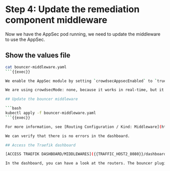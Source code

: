 # Step 4: Update the remediation component middleware

Now we have the AppSec pod running, we need to update the middleware to use the AppSec.

## Show the values file

```bash
cat bouncer-middleware.yaml
```{{exec}}

We enable the AppSec module by setting `crowdsecAppsecEnabled` to `true`. 

We are using crowdsecMode: none, because it works in real-time, but it queries the database for each connection. In production, we recommend stream for any substantial amount of traffic. For all the possible modes see [the plugin’s documentation](https://plugins.traefik.io/plugins/6335346ca4caa9ddeffda116/crowdsec-bouncer-traefik-plugin).

## Update the bouncer middleware

```bash
kubectl apply -f bouncer-middleware.yaml
```{{exec}}

For more information, see [Routing Configuration / Kind: Middleware](https://doc.traefik.io/traefik/routing/providers/kubernetes-crd/#kind-middleware).

We can verify that there is no errors in the dashboard.

## Access the Traefik dashboard

[ACCESS TRAEFIK DASHBOARD/MIDDLEWARES]({{TRAFFIC_HOST2_8080}}/dashboard/#/http/middlewares)

In the dashboard, you can have a look at the routers. The bouncer plugin is now updated.